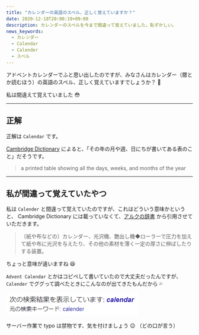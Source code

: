 ```yaml
---
title: "カレンダーの英語のスペル、正しく覚えていますか？"
date: 2020-12-18T20:00:19+09:00
description: カレンダーのスペルを今まで間違って覚えていました。恥ずかしい。
news_keywords:
  - カレンダー
  - Calendar
  - Calender
  - スペル
---
```


アドベントカレンダーでふと思い出したのですが、みなさんはカレンダー（暦とか読むほう）の英語のスペル、正しく覚えていますでしょうか？ :thinking:

私は間違えて覚えていました :flushed:

---

## 正解

正解は `Calendar` です。

[Cambridge Dictionary](https://dictionary.cambridge.org/ja/dictionary/english/calendar) によると、「その年の月や週、日にちが書いてある表のこと」だそうです。

> a printed table showing all the days, weeks, and months of the year

---

## 私が間違って覚えていたやつ

私は `Calender` と間違って覚えていたのですが、これはどういう意味かというと、 Cambridge Dictionary には載っていなくて、[アルクの辞書](https://eow.alc.co.jp/search?q=calender) から引用させていただきます。

> 〔紙や布などの〕カレンダー、光沢機、艶出し機◆ローラーで圧力を加えて紙や布に光沢を与えたり、その他の素材を薄く一定の厚さに伸ばしたりする装置。

ちょっと意味が違いますね :laughing:

`Advent Calendar` とかはコピペして書いていたので大丈夫だったんですが、 `Calender` でググって調べたときにこんなのが出てきたもんだから :sweat_drops:

![Calender Typo](images/calender-typo.png)<!-- @IGNORE PREVIOUS: link -->

サーバー作業で typo は禁物です、気を付けましょう :wink: （どの口が言う）
